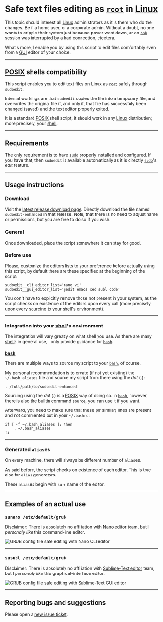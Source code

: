 # Safe text files editing as [`root`](https://en.wikipedia.org/wiki/Superuser#Unix_and_Unix-like) in [Linux](https://en.wikipedia.org/wiki/Linux)

This topic should interest all [Linux](https://en.wikipedia.org/wiki/Linux) administrators as it is them who do the changes. Be it a home user, or a corporate admin. Without a doubt, no one wants to cripple their system just because power went down, or an [`ssh`](https://linux.die.net/man/1/ssh) session was interrupted by a bad connection, etcetera.

What's more, I enable you by using this script to edit files comfortably even from a [GUI](https://en.wikipedia.org/wiki/Graphical_user_interface) editor of your choice.

***

## [POSIX](https://en.wikipedia.org/wiki/POSIX) shells compatibility

This script enables you to edit text files on Linux as [`root`](https://en.wikipedia.org/wiki/Superuser#Unix_and_Unix-like) safely through `sudoedit`.

Internal workings are that `sudoedit` copies the file into a temporary file, and overwrites the original file if, and only if, that file has successfuly been changed (saved) and the text editor properly exited.

It is a standard [POSIX](https://en.wikipedia.org/wiki/POSIX) shell script, it should work in any [Linux](https://en.wikipedia.org/wiki/Linux) distribution; more precisely, your [shell](https://en.wikipedia.org/wiki/Unix_shell).

***

## Requirements

The only requirement is to have [`sudo`](https://linux.die.net/man/8/sudo) properly installed and configured. If you have that, then `sudoedit` is available automatically as it is directly [`sudo`](https://linux.die.net/man/8/sudo)'s _edit_ feature.

***

## Usage instructions

### Download

Visit the [latest release download page](https://github.com/burianvlastimil/sudoedit-enhanced/releases/latest). Directly download the file named `sudoedit-enhanced` in that release. Note, that there is no need to adjust name or permissions, but you are free to do so if you wish.

### General

Once downloaded, place the script somewhere it can stay for good.

### Before use

Please, customize the editors lists to your preference before actually using this script, by default there are these specified at the beginning of the script:

```
sudoedit__cli_editor_list='nano vi'
sudoedit__gui_editor_list='gedit emacs xed subl code'
```

You don't have to explicitly remove those not present in your system, as the script checks on existence of the editors upon every call (more precisely upon every sourcing to your [shell](https://en.wikipedia.org/wiki/Unix_shell)'s environment).

***

### Integration into your [shell](https://en.wikipedia.org/wiki/Unix_shell)'s environment

The integration will vary greatly on what shell you use. As there are many [shell](https://en.wikipedia.org/wiki/Unix_shell)s in general use, I only provide guidance for [`bash`](https://en.wikipedia.org/wiki/Bash_%28Unix_shell%29).

### [`bash`](https://en.wikipedia.org/wiki/Bash_%28Unix_shell%29)

There are multiple ways to source my script to your [`bash`](https://en.wikipedia.org/wiki/Bash_%28Unix_shell%29), of course.

My personal recommendation is to create (if not yet existing) the `~/.bash_aliases` file and source my script from there using the _dot_ (.):

```
. /full/path/to/sudoedit-enhanced
```

Sourcing using the _dot_ (.) is a [POSIX](https://en.wikipedia.org/wiki/POSIX) way of doing so. In [`bash`](https://en.wikipedia.org/wiki/Bash_%28Unix_shell%29), however, there is also the builtin command `source`, you can use it if you want.

Afterward, you need to make sure that these (or similar) lines are present and not commented out in your `~/.bashrc`:

```
if [ -f ~/.bash_aliases ]; then
    . ~/.bash_aliases
fi
```

***

### Generated `alias`es

On every machine, there will always be different number of `alias`es.

As said before, the script checks on existence of each editor. This is true also for `alias` generators.

These `alias`es begin with `su` + name of the editor.

***

## Examples of an actual use

### `sunano /etc/default/grub`

Disclaimer: There is absolutely no affiliation with [Nano editor](https://www.nano-editor.org/) team, but I _personaly like_ this command-line editor.

![GRUB config file safe editing with Nano CLI editor](https://vlastimilburian.cz/public/github_images/sudoedit-enhanced--nano.png)

***

### `susubl /etc/default/grub`

Disclaimer: There is absolutely no affiliation with [Sublime-Text editor](https://www.sublimetext.com/) team, but I _personaly like_ this graphical-interface editor.

![GRUB config file safe editing with Sublime-Text GUI editor](https://vlastimilburian.cz/public/github_images/sudoedit-enhanced--subl.png)

***

## Reporting bugs and suggestions

Please open a [new issue ticket](https://github.com/burianvlastimil/sudoedit-enhanced/issues/new).
